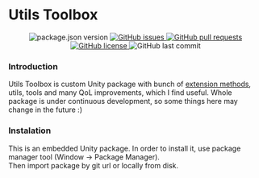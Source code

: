 # Utils Toolbox

<p align="center">
	<img alt="package.json version" src ="https://img.shields.io/github/package-json/v/Skallu0711/Utils-Toolbox" />
	<a href="https://github.com/Skallu0711/Utils-Toolbox/issues">
		<img alt="GitHub issues" src ="https://img.shields.io/github/issues/Skallu0711/Utils-Toolbox" />
	</a>
	<a href="https://github.com/Skallu0711/Utils-Toolbox/pulls">
		<img alt="GitHub pull requests" src ="https://img.shields.io/github/issues-pr/Skallu0711/Utils-Toolbox" />
	</a>
	<a href="https://github.com/Skallu0711/Utils-Toolbox/blob/master/LICENSE">
		<img alt="GitHub license" src ="https://img.shields.io/github/license/Skallu0711/Utils-Toolbox" />
	</a>
	<img alt="GitHub last commit" src ="https://img.shields.io/github/last-commit/Skallu0711/Utils-Toolbox" />
</p>

### Introduction
Utils Toolbox is custom Unity package with bunch of [extension methods](http://en.wikipedia.org/wiki/Extension_method), utils, tools and many QoL improvements, which I find useful.
Whole package is under continuous development, so some things here may change in the future :)

### Instalation
This is an embedded Unity package. In order to install it, use package manager tool (Window -> Package Manager). <br>
Then import package by git url or locally from disk.
